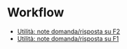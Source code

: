 # Workflow
- [Utilità&#x3a; note domanda&#x2f;risposta su F2](Sorgenti/MB/DOC_SCH/WFU001.md)
- [Utilità&#x3a; note domanda&#x2f;risposta su F1](Sorgenti/MB/DOC_SCH/WFU002.md)

